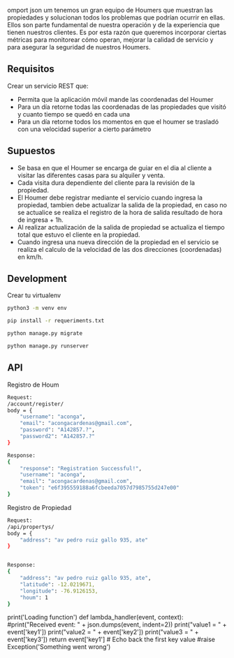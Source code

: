 omport json
um tenemos un gran equipo de Houmers que muestran las propiedades y solucionan todos los problemas que podrían ocurrir en ellas. Ellos son parte fundamental de nuestra operación y de la experiencia que tienen nuestros clientes. Es por esta razón que queremos incorporar ciertas métricas para monitorear cómo operan, mejorar la calidad de servicio y para asegurar la seguridad de nuestros Houmers.

## Requisitos
Crear un servicio REST que:

- Permita que la aplicación móvil mande las coordenadas del Houmer
- Para un día retorne todas las coordenadas de las propiedades que visitó y cuanto tiempo se quedó en cada una
- Para un día retorne todos los momentos en que el houmer se trasladó con una velocidad superior a cierto parámetro

## Supuestos

- Se basa en que el Houmer se encarga de guiar en el dia al cliente a visitar las diferentes casas para su alquiler y venta.
- Cada visita dura dependiente del cliente para la revisión de la propiedad.
- El Houmer debe registrar mediante el servicio cuando ingresa la propiedad, tambien debe actualizar la salida de la propiedad, en caso no se actualice se realiza el registro de la hora de salida resultado de hora de ingresa + 1h.
- Al realizar actualización de la salida de propiedad se actualiza el tiempo total que estuvo el cliente en la propiedad.
- Cuando ingresa una nueva dirección de la propiedad en el servicio se realiza el calculo de la velocidad de las dos direcciones (coordenadas) en km/h.

## Development

Crear tu virtualenv
```sh
python3 -m venv env
```

```sh
pip install -r requeriments.txt
```

```sh
python manage.py migrate
```

```sh
python manage.py runserver
```
## API

Registro de Houm
```sh
Request:
/account/register/
body = {
	"username": "aconga",
	"email": "acongacardenas@gmail.com",
	"password": "A142857.?",
	"password2": "A142857.?"
}

Response:
{
	"response": "Registration Successful!",
	"username": "aconga",
	"email": "acongacardenas@gmail.com",
	"token": "e6f395559188a6fcbeeda7057d7985755d247e00"
}
```
Registro de Propiedad
```sh
Request:
/api/propertys/
body = {
	"address": "av pedro ruiz gallo 935, ate"
}


Response:
{
	"address": "av pedro ruiz gallo 935, ate",
	"latitude": -12.0219671,
	"longitude": -76.9126153,
	"houm": 1
}
```

print('Loading function')
def lambda_handler(event, context):
        #print("Received event: " + json.dumps(event, indent=2))
            print("value1 = " + event['key1'])
                print("value2 = " + event['key2'])
                    print("value3 = " + event['key3'])
                        return event['key1'] # Echo back the first key value
                        #raise Exception('Something went wrong')

